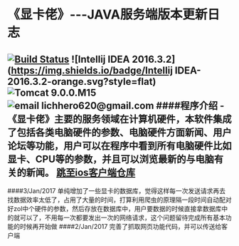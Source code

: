 # 《显卡佬》---JAVA服务端版本更新日志
[![Build Status](https://travis-ci.org/liangzaize/Java.svg?branch=master)](https://travis-ci.org/liangzaize/Java)
![Intellij IDEA 2016.3.2](https://img.shields.io/badge/Intellij IDEA-2016.3.2-orange.svg?style=flat)
![Tomcat 9.0.0.M15](https://img.shields.io/badge/Tomcat-9.0.0.M15-blue.svg?style=flat)
![email lichhero620@gmail.com](https://img.shields.io/badge/email-lichhero620@gmail.com-yellow.svg?style=flat)
####程序介绍
-《显卡佬》主要的服务领域在计算机硬件，本软件集成了包括各类电脑硬件的参数、电脑硬件方面新闻、用户论坛等功能，用户可以在程序中看到所有电脑硬件比如显卡、CPU等的参数，并且可以浏览最新的与电脑有关的新闻。
[跳至ios客户端仓库](https://github.com/liangzaize/IOS)
---
####3/Jan/2017
单纯增加了一些显卡的数据库，觉得这样每一次发送请求再去找数据效率太低了，占用了大量的时间，打算利用爬虫的原理隔一段时间自动配对好zol中个硬件的参数，然后存放在数据库中，用户要数据的时候直接拿数据库中的就可以了，不用每一次都要发出一次的网络请求，这个问题留待完成所有基本功能的时候再开始做
####2/Jan/2017
完善了抓取网页功能代码，并可以传送给客户端
